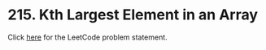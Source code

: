 # 215. Kth Largest Element in an Array

Click [here](https://leetcode.com/problems/kth-largest-element-in-an-array/description/)
for the LeetCode problem statement.
